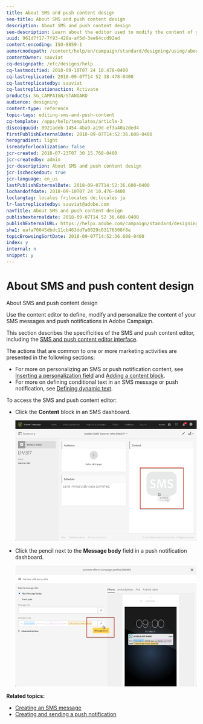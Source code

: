 ```yaml
---
title: About SMS and push content design
seo-title: About SMS and push content design
description: About SMS and push content design
seo-description: Learn about the editor used to modify the content of your SMS messages and push notifications in Adobe Campaign.
uuid: 961d7f17-7f93-428a-af5d-3ee64ccd92ad
content-encoding: ISO-8859-1
aemsrcnodepath: /content/help/en/campaign/standard/designing/using/about-sms-and-push-content-design
contentOwner: sauviat
cq-designpath: /etc/designs/help
cq-lastmodified: 2018-09-10T07 24 10.478-0400
cq-lastreplicated: 2018-09-07T14 52 38.478-0400
cq-lastreplicatedby: sauviat
cq-lastreplicationaction: Activate
products: SG_CAMPAIGN/STANDARD
audience: designing
content-type: reference
topic-tags: editing-sms-and-push-content
cq-template: /apps/help/templates/article-3
discoiquuid: 0921adeb-1454-4ba9-a19d-ef3a40a2ded4
firstPublishExternalDate: 2018-09-07T14:52:36.608-0400
herogradient: light
isreadyforlocalization: false
jcr-created: 2018-07-23T07 30 15.768-0400
jcr-createdby: admin
jcr-description: About SMS and push content design
jcr-ischeckedout: true
jcr-language: en_us
lastPublishExternalDate: 2018-09-07T14:52:36.608-0400
lochandoffdate: 2018-09-10T07 24 10.476-0400
loclangtag: locales fr;locales de;locales ja
lr-lastreplicatedby: sauviat@adobe.com
navTitle: About SMS and push content design
publishexternaldate: 2018-09-07T14 52 36.608-0400
publishExternalURL: https://helpx.adobe.com/campaign/standard/designing/using/about-sms-and-push-content-design.html
sha1: eafa70045dbdc11cb463dd7a0029c03176508f8e
topicBrowsingSortDate: 2018-09-07T14:52:36.608-0400
index: y
internal: n
snippet: y
---
```


# About SMS and push content design

About SMS and push content design

Use the content editor to define, modify and personalize the content of your SMS messages and push notifications in Adobe Campaign.

This section describes the specificities of the SMS and push content editor, including the [SMS and push content editor interface](../../designing/using/sms-and-push-content-editor-interface.md).

The actions that are common to one or more marketing activities are presented in the following sections:

* For more on personalizing an SMS or push notification content, see [Inserting a personalization field](../../designing/using/inserting-a-personalization-field.md) and [Adding a content block](../../designing/using/adding-a-content-block.md).
* For more on defining conditional text in an SMS message or push notification, see [Defining dynamic text](../../designing/using/defining-dynamic-text.md).

To access the SMS and push content editor:

* Click the **Content** block in an SMS dashboard.

  ![](assets/des_sms_content.png)

* Click the pencil next to the **Message body** field in a push notification dashboard.

  ![](assets/des_push_body.png)

**Related topics:**

* [Creating an SMS message](../../channels/using/creating-an-sms-message.md)
* [Creating and sending a push notification](../../channels/using/creating-and-sending-a-push-notification.md)

